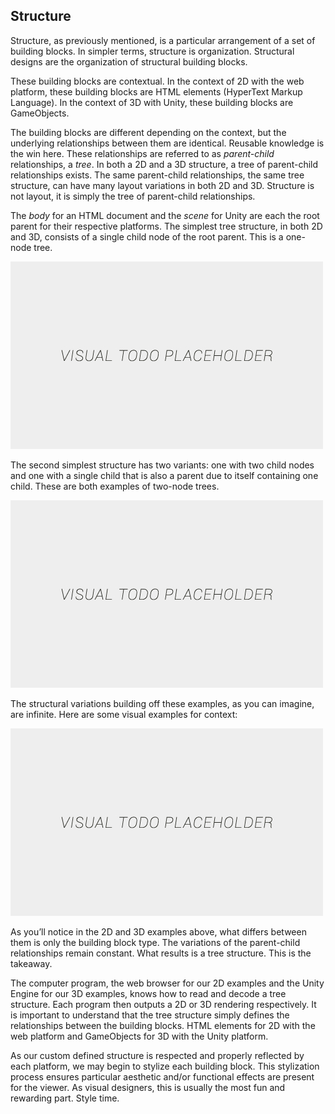 ## Structure

Structure, as previously mentioned, is a particular arrangement of a set of building blocks. In simpler terms, structure is organization. Structural designs are the organization of structural building blocks.

These building blocks are contextual. In the context of 2D with the web platform, these building blocks are HTML elements (HyperText Markup Language). In the context of 3D with Unity, these building blocks are GameObjects.

The building blocks are different depending on the context, but the underlying relationships between them are identical. Reusable knowledge is the win here. These relationships are referred to as *parent-child* relationships, a *tree*. In both a 2D and a 3D structure, a tree of parent-child relationships exists. The same parent-child relationships, the same tree structure, can have many layout variations in both 2D and 3D. Structure is not layout, it is simply the tree of parent-child relationships.

The *body* for an HTML document and the *scene* for Unity are each the root parent for their respective platforms. The simplest tree structure, in both 2D and 3D, consists of a single child node of the root parent. This is a one-node tree. 

![TODO - Image 1 node 2D and 1 node 3D (parent only)](../assets/img/visual-todo-placeholder.jpg "TODO - Image 1 node 2D and 1 node 3D (parent only)")

The second simplest structure has two variants: one with two child nodes and one with a single child that is also a parent due to itself containing one child. These are both examples of two-node trees. 

![TODO - Image 2 node 2D and 2 node 3D (parent with child and two parents)](../assets/img/visual-todo-placeholder.jpg "TODO - Image 2 node 2D and 2 node 3D (parent with child and two parents)")

The structural variations building off these examples, as you can imagine, are infinite. Here are some visual examples for context:

![TODO - Image X nodes 2D and X nodes 3D (complex example of any variation of above examples)](../assets/img/visual-todo-placeholder.jpg "TODO - Image X nodes 2D and X nodes 3D (complex example of any variation of above examples)")

As you’ll notice in the 2D and 3D examples above, what differs between them is only the building block type. The variations of the parent-child relationships remain constant. What results is a tree structure. This is the takeaway.

The computer program, the web browser for our 2D examples and the Unity Engine for our 3D examples, knows how to read and decode a tree structure. Each program then outputs a 2D or 3D rendering respectively. It is important to understand that the tree structure simply defines the relationships between the building blocks. HTML elements for 2D with the web platform and GameObjects for 3D with the Unity platform.

As our custom defined structure is respected and properly reflected by each platform, we may begin to stylize each building block. This stylization process ensures particular aesthetic and/or functional effects are present for the viewer. As visual designers, this is usually the most fun and rewarding part. Style time.
